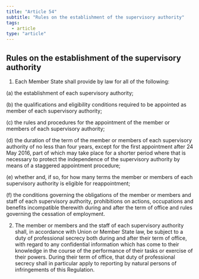 ```yaml
---
title: "Article 54"
subtitle: "Rules on the establishment of the supervisory authority"
tags:
  - article
type: "article"
---
```

## Rules on the establishment of the supervisory authority

1. Each Member State shall provide by law for all of the following:

(a) the establishment of each supervisory authority;

(b) the qualifications and eligibility conditions required to be appointed as member of each supervisory authority;

(c) the rules and procedures for the appointment of the member or members of each supervisory authority;

(d) the duration of the term of the member or members of each supervisory authority of no less than four years, except for the first appointment after 24 May 2016, part of which may take place for a shorter period where that is necessary to protect the independence of the supervisory authority by means of a staggered appointment procedure;

(e) whether and, if so, for how many terms the member or members of each supervisory authority is eligible for reappointment;

(f) the conditions governing the obligations of the member or members and staff of each supervisory authority, prohibitions on actions, occupations and benefits incompatible therewith during and after the term of office and rules governing the cessation of employment.

2. The member or members and the staff of each supervisory authority shall, in accordance with Union or Member State law, be subject to a duty of professional secrecy both during and after their term of office, with regard to any confidential information which has come to their knowledge in the course of the performance of their tasks or exercise of their powers. During their term of office, that duty of professional secrecy shall in particular apply to reporting by natural persons of infringements of this Regulation.

